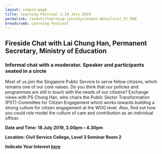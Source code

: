 ```yaml
---
layout: simple-page
title: Learning Festival 1-19 July 2019
permalink: /events/learning-journeys/event-details/LC_FC_MOE
breadcrumb: Learning Festival
---
```


## Fireside Chat with Lai Chung Han, Permanent Secretary, Ministry of Education
### Informal chat with a moderator. Speaker and participants seated in a circle

Most of us join the Singapore Public Service to serve fellow citizens, which remains one of our core values. Do you think that our policies and programmes are still in touch with the needs of our citizens? Exchange views with PS Chung Han, who chairs the Public Sector Transformation (PST)-Committee for Citizen Engagement which works towards building a strong culture for citizen engagement at the WOG level. Also, find out how you could role model the culture of care and contribution as an individual officer.

**Date and Time: 18 July 2019, 3.00pm – 4.30pm** 

**Location: Civil Service College, Level 3 Seminar Room 2** 

**Indicate Your Interest [here](https://www.eventbrite.sg/e/step-into-my-shoes-making-a-difference-as-a-probation-officer-tickets-61082209533)** 

